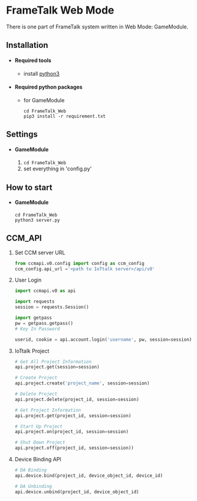 # FrameTalk Web Mode
There is one part of FrameTalk system written in Web Mode: GameModule.
## Installation
- #### Required tools
  - install [python3](https://www.python.org/downloads/)
  
- #### Required python packages
  - for GameModule
    ``` 
    cd FrameTalk_Web
    pip3 install -r requirement.txt
    ```
    
## Settings
 - #### GameModule
    1. ```cd FrameTalk_Web```
    2. set everything in 'config.py'
    
## How to start
- #### GameModule
    ```
    cd FrameTalk_Web
    python3 server.py
    ```

## CCM_API
1. Set CCM server URL
    ```python
    from ccmapi.v0.config import config as ccm_config
    ccm_config.api_url ='<path to IoTtalk server>/api/v0'
    ```
2. User Login
    ```python
    import ccmapi.v0 as api
    
    import requests
    session = requests.Session()
    
    import getpass
    pw = getpass.getpass()
    # Key In Password 
    
    userid, cookie = api.account.login('username', pw, session=session)
    ```
3. IoTtalk Project
    ```python
    # Get All Project Information
    api.project.get(session=session)
    
    # Create Project
    api.project.create('project_name', session=session)
    
    # Delete Project
    api.project.delete(project_id, session=session)
    
    # Get Project Information
    api.project.get(project_id, session=session)
    
    # Start Up Project
    api.project.on(project_id, session=session)
   
    # Shut Down Project
    api.project.off(project_id, session=session))
    ```
4. Device Binding API
    ```python
    # DA Binding
    api.device.bind(project_id, device_object_id, device_id)
    
    # DA Unbinding
    api.device.unbind(project_id, device_object_id)
    ```
